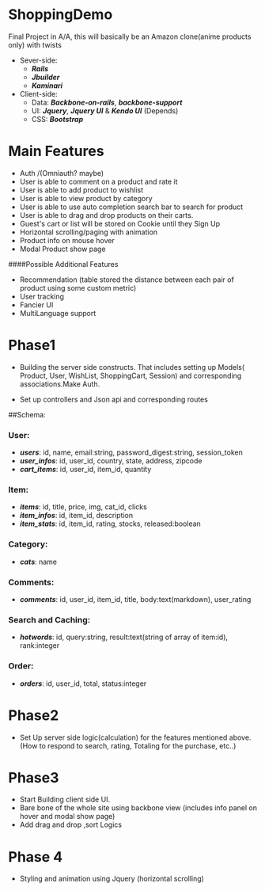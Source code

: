 ShoppingDemo
============

Final Project in A/A, this will basically be an Amazon clone(anime products only) with twists


* Sever-side: 
    + **_Rails_**
    + **_Jbuilder_**
    + **_Kaminari_**
* Client-side: 
    + Data: **_Backbone-on-rails_**, **_backbone-support_**
    + UI:  **_Jquery_**, **_Jquery UI_** & **_Kendo UI_** (Depends)
    + CSS: **_Bootstrap_**

Main Features
========
  * Auth /(Omniauth? maybe)
  * User is able to comment on a product and rate it
  * User is able to add product to wishlist
  * User is able to view product by category
  * User is able to use auto completion search bar to search for product
  * User is able to drag and drop products on their carts. 
  * Guest's cart or list will be stored on Cookie until they Sign Up
  * Horizontal scrolling/paging with animation 
  * Product info on mouse hover
  * Modal Product show page

####Possible Additional Features
  * Recommendation (table stored the distance between each pair of product using some custom metric)
  * User tracking
  * Fancier UI
  * MultiLanguage support

Phase1
========
  
* Building the server side constructs. That includes setting up Models( Product, User, WishList, ShoppingCart, Session) and corresponding associations.Make Auth. 

* Set up controllers and Json api and corresponding routes

##Schema:
### User:
  * **_users_**: id, name, email:string, password_digest:string, session\_token
  * **_user\_infos_**: id, user\_id, country, state, address, zipcode
  * **_cart\_items_**: id, user\_id, item\_id, quantity

### Item:
  * **_items_**: id, title, price, img, cat\_id, clicks
  * **_item\_infos_**: id, item\_id, description
  * **_item\_stats_**: id, item\_id, rating, stocks, released:boolean

### Category:
  * **_cats_**: name

### Comments:
 * **_comments_**: id, user\_id, item\_id, title, body:text(markdown), user\_rating

### Search and Caching:
* **_hotwords_**: id, query:string, result:text(string of array of item:id), rank:integer

### Order:
* **_orders_**: id, user\_id, total, status:integer 


Phase2
========
* Set Up server side logic(calculation) for the features mentioned above. (How to respond to search, rating, Totaling for the purchase, etc..)

Phase3
========
* Start Building client side UI.
* Bare bone of the whole site using backbone view (includes info panel on hover and modal show page)
* Add drag and drop ,sort Logics

Phase 4
========
* Styling and animation using Jquery (horizontal scrolling)
  
